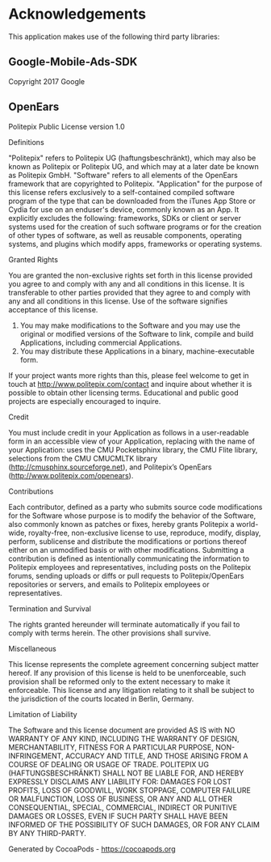# Acknowledgements
This application makes use of the following third party libraries:

## Google-Mobile-Ads-SDK

Copyright 2017 Google

## OpenEars

Politepix Public License version 1.0

Definitions

"Politepix" refers to Politepix UG (haftungsbeschränkt), which may also be known as Politepix or Politepix UG, and which may at a later date be known as Politepix GmbH.
"Software" refers to all elements of the OpenEars framework that are copyrighted to Politepix.
"Application" for the purpose of this license refers exclusively to a self-contained compiled software program of the type that can be downloaded from the iTunes App Store or Cydia for use on an enduser's device, commonly known as an App. It explicitly excludes the following: frameworks, SDKs or client or server systems used for the creation of such software programs or for the creation of other types of software, as well as reusable components, operating systems, and plugins which modify apps, frameworks or operating systems.

Granted Rights

You are granted the non-exclusive rights set forth in this license provided you agree to and comply with any and all conditions in this license. It is transferable to other parties provided that they agree to and comply with any and all conditions in this license. Use of the software signifies acceptance of this license.

1. You may make modifications to the Software and you may use the original or modified versions of the Software to link, compile and build Applications, including commercial Applications.
2. You may distribute these Applications in a binary, machine-executable form.

If your project wants more rights than this, please feel welcome to get in touch at http://www.politepix.com/contact and inquire about whether it is possible to obtain other licensing terms. Educational and public good projects are especially encouraged to inquire.

Credit

You must include credit in your Application as follows in a user-readable form in an accessible view of your Application, replacing <this app> with the name of your Application:
<this app> uses the CMU Pocketsphinx library, the CMU Flite library, selections from the CMU CMUCMLTK library (http://cmusphinx.sourceforge.net), and Politepix’s OpenEars (http://www.politepix.com/openears).

Contributions

Each contributor, defined as a party who submits source code modifications for the Software whose purpose is to modify the behavior of the Software, also commonly known as patches or fixes, hereby grants Politepix a world-wide, royalty-free, non-exclusive license to use, reproduce, modify, display, perform, sublicense and distribute the modifications or portions thereof either on an unmodified basis or with other modifications. Submitting a contribution is defined as intentionally communicating the information to Politepix employees and representatives, including posts on the Politepix forums, sending uploads or diffs or pull requests to Politepix/OpenEars repositories or servers, and emails to Politepix employees or representatives.

Termination and Survival

The rights granted hereunder will terminate automatically if you fail to comply with terms herein. The other provisions shall survive.

Miscellaneous

This license represents the complete agreement concerning subject matter hereof. If any provision of this license is held to be unenforceable, such provision shall be reformed only to the extent necessary to make it enforceable. This license and any litigation relating to it shall be subject to the jurisdiction of the courts located in Berlin, Germany.

Limitation of Liability

The Software and this license document are provided AS IS with NO WARRANTY OF ANY KIND, INCLUDING THE WARRANTY OF DESIGN, MERCHANTABILITY, FITNESS FOR A PARTICULAR PURPOSE, NON-INFRINGEMENT, ACCURACY AND TITLE, AND THOSE ARISING FROM A COURSE OF DEALING OR USAGE OF TRADE. POLITEPIX UG (HAFTUNGSBESCHRÄNKT) SHALL NOT BE LIABLE FOR, AND HEREBY EXPRESSLY DISCLAIMS ANY LIABILITY FOR: DAMAGES FOR LOST PROFITS, LOSS OF GOODWILL, WORK STOPPAGE, COMPUTER FAILURE OR MALFUNCTION, LOSS OF BUSINESS, OR ANY AND ALL OTHER CONSEQUENTIAL, SPECIAL, COMMERCIAL, INDIRECT OR PUNITIVE DAMAGES OR LOSSES, EVEN IF SUCH PARTY SHALL HAVE BEEN INFORMED OF THE POSSIBILITY OF SUCH DAMAGES, OR FOR ANY CLAIM BY ANY THIRD-PARTY.

Generated by CocoaPods - https://cocoapods.org
